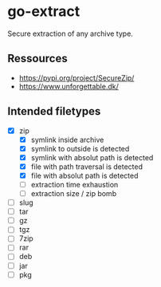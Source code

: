 # go-extract
Secure extraction of any archive type.

## Ressources

* https://pypi.org/project/SecureZip/
* https://www.unforgettable.dk/

## Intended filetypes

- [x] zip
    - [x] symlink inside archive
    - [x] symlink to outside is detected
    - [x] symlink with absolut path is detected
    - [x] file with path traversal is detected
    - [x] file with absolut path is detected
    - [ ] extraction time exhaustion
    - [ ] extraction size / zip bomb
- [ ] slug
- [ ] tar
- [ ] gz
- [ ] tgz
- [ ] 7zip
- [ ] rar
- [ ] deb
- [ ] jar
- [ ] pkg
